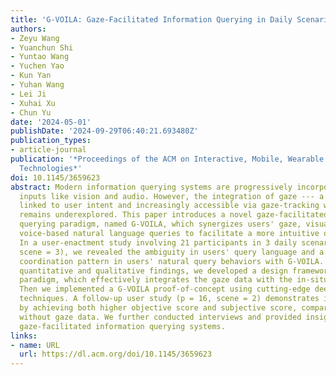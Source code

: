 ```yaml
---
title: 'G-VOILA: Gaze-Facilitated Information Querying in Daily Scenarios'
authors:
- Zeyu Wang
- Yuanchun Shi
- Yuntao Wang
- Yuchen Yao
- Kun Yan
- Yuhan Wang
- Lei Ji
- Xuhai Xu
- Chun Yu
date: '2024-05-01'
publishDate: '2024-09-29T06:40:21.693480Z'
publication_types:
- article-journal
publication: '*Proceedings of the ACM on Interactive, Mobile, Wearable and Ubiquitous
  Technologies*'
doi: 10.1145/3659623
abstract: Modern information querying systems are progressively incorporating multimodal
  inputs like vision and audio. However, the integration of gaze --- a modality deeply
  linked to user intent and increasingly accessible via gaze-tracking wearables ---
  remains underexplored. This paper introduces a novel gaze-facilitated information
  querying paradigm, named G-VOILA, which synergizes users' gaze, visual field, and
  voice-based natural language queries to facilitate a more intuitive querying process.
  In a user-enactment study involving 21 participants in 3 daily scenarios (p = 21,
  scene = 3), we revealed the ambiguity in users' query language and a gaze-voice
  coordination pattern in users' natural query behaviors with G-VOILA. Based on the
  quantitative and qualitative findings, we developed a design framework for the G-VOILA
  paradigm, which effectively integrates the gaze data with the in-situ querying context.
  Then we implemented a G-VOILA proof-of-concept using cutting-edge deep learning
  techniques. A follow-up user study (p = 16, scene = 2) demonstrates its effectiveness
  by achieving both higher objective score and subjective score, compared to a baseline
  without gaze data. We further conducted interviews and provided insights for future
  gaze-facilitated information querying systems.
links:
- name: URL
  url: https://dl.acm.org/doi/10.1145/3659623
---
```


